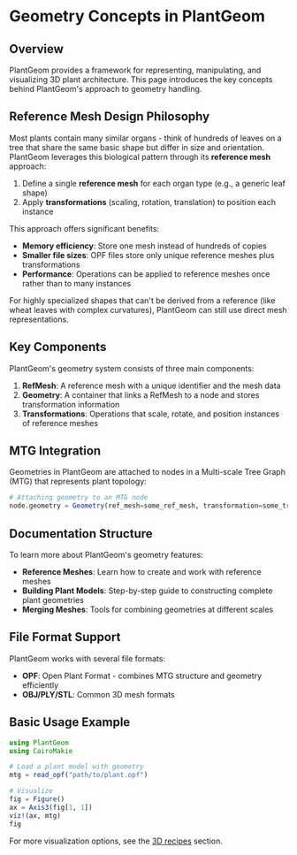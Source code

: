 # Geometry Concepts in PlantGeom

## Overview

PlantGeom provides a framework for representing, manipulating, and visualizing 3D plant architecture. This page introduces the key concepts behind PlantGeom's approach to geometry handling.

## Reference Mesh Design Philosophy

Most plants contain many similar organs - think of hundreds of leaves on a tree that share the same basic shape but differ in size and orientation. PlantGeom leverages this biological pattern through its **reference mesh** approach:

1. Define a single **reference mesh** for each organ type (e.g., a generic leaf shape)
2. Apply **transformations** (scaling, rotation, translation) to position each instance

This approach offers significant benefits:

- **Memory efficiency**: Store one mesh instead of hundreds of copies
- **Smaller file sizes**: OPF files store only unique reference meshes plus transformations
- **Performance**: Operations can be applied to reference meshes once rather than to many instances

For highly specialized shapes that can't be derived from a reference (like wheat leaves with complex curvatures), PlantGeom can still use direct mesh representations.

## Key Components

PlantGeom's geometry system consists of three main components:

1. **RefMesh**: A reference mesh with a unique identifier and the mesh data
2. **Geometry**: A container that links a RefMesh to a node and stores transformation information
3. **Transformations**: Operations that scale, rotate, and position instances of reference meshes

## MTG Integration

Geometries in PlantGeom are attached to nodes in a Multi-scale Tree Graph (MTG) that represents plant topology:

```julia
# Attaching geometry to an MTG node
node.geometry = Geometry(ref_mesh=some_ref_mesh, transformation=some_transformation)
```

## Documentation Structure

To learn more about PlantGeom's geometry features:

- **Reference Meshes**: Learn how to create and work with reference meshes
- **Building Plant Models**: Step-by-step guide to constructing complete plant geometries
- **Merging Meshes**: Tools for combining geometries at different scales

## File Format Support

PlantGeom works with several file formats:

- **OPF**: Open Plant Format - combines MTG structure and geometry efficiently
- **OBJ/PLY/STL**: Common 3D mesh formats

## Basic Usage Example

```julia
using PlantGeom
using CairoMakie

# Load a plant model with geometry
mtg = read_opf("path/to/plant.opf")

# Visualize
fig = Figure()
ax = Axis3(fig[1, 1])
viz!(ax, mtg)
fig
```

For more visualization options, see the [3D recipes](../makie_3d.md) section.
